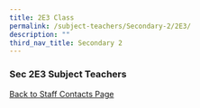 ```yaml
---
title: 2E3 Class
permalink: /subject-teachers/Secondary-2/2E3/
description: ""
third_nav_title: Secondary 2
---
```

### Sec 2E3 Subject Teachers

 
 
[Back to Staff Contacts Page](https://staging.d1w3gt6qa53vq2.amplifyapp.com/about-us/school-staff-contacts/)